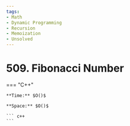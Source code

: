 ```yaml
---
tags:
- Math
- Dynamic Programming
- Recursion
- Memoization
- Unsolved
---
```



# 509. Fibonacci Number

=== "C++"

    **Time:** $O()$

    **Space:** $O()$

    ``` c++
    ```